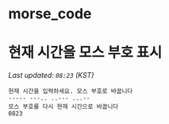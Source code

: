 # morse_code
# 현재 시간을 모스 부호 표시
<!-- MORSE_TIME_START -->
_Last updated: `08:23` (KST)_

```
현재 시간을 입력하세요. 모스 부호로 바꿉니다
----- ---.. ..--- ...--
모스 부호를 다시 현재 시간으로 바꿉니다
0823
```
<!-- MORSE_TIME_END -->
